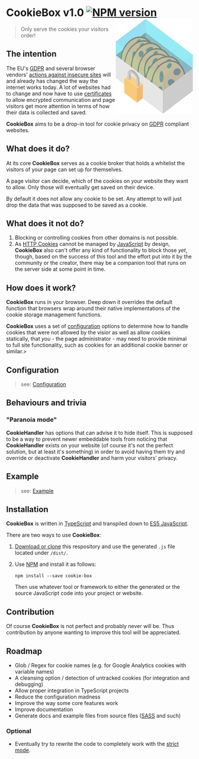 # CookieBox v1.0 [![NPM version](https://img.shields.io/npm/v/cookiebox.svg)](https://www.npmjs.com/package/cookiebox) <img align="right" src="doc/img/logo.png" />
> Only serve the cookies your visitors order!

## The intention
The EU's [GDPR](https://www.eugdpr.org/) and several browser vendors'
[actions against insecure sites](https://thenextweb.com/google/2015/12/17/unsecured-websites-are-about-to-get-hammered-in-googles-search-ranking/)
will and already has changed the way the internet works today. A lot of
websites had to change and now have to use
[certificates](https://en.wikipedia.org/wiki/Transport_Layer_Security)
to allow encrypted communication and page visitors get more attention in
terms of how their data is collected and saved.

**CookieBox** aims to be a drop-in tool for cookie privacy on
[GDPR](https://www.eugdpr.org/) compliant websites.


## What does it do?
At its core **CookieBox** serves as a cookie broker that holds a
whitelist the visitors of your page can set up for themselves.

A page visitor can decide, which of the cookies on *your* website they
want to allow. Only those will eventually get saved on their device.

By default it does not allow any cookie to be set. Any attempt to will
just drop the data that was supposed to be saved as a cookie.


## What does it not do?
1.	Blocking or controlling cookies from other domains is not possible.
1.	As [HTTP Cookies](https://developer.mozilla.org/docs/Web/HTTP/Cookies)
	cannot be managed by [JavaScript](https://www.javascript.com/) by
	design, **CookieBox** also can't offer any kind of functionality
	to block those *yet*, though, based on the success of this tool and
	the effort put into it by the community or the creator, there may be
	a companion tool that runs on the server side at some point in time.

## How does it work?
**CookieBox** runs in your browser. Deep down it overrides the default
function that browsers wrap around their native implementations of the
cookie storage management functions.

**CookieBox** uses a set of [configuration](#configuration) options to
determine how to handle cookies that were not allowed by the visior as
well as allow cookies statically, that *you* - the page administrator -
may need to provide minimal to full site functionality, such as cookies
for an additional cookie banner or similar.>


## Configuration
> see: [Configuration](doc/Configuration.md)

## Behaviours and trivia
### "Paranoia mode"
**CookieHandler** has options that can advise it to hide itself. This is
supposed to be a way to prevent newer embeddable tools from noticing
that **CookieHandler** exists on your website (of course it's not the
perfect solution, but at least it's something) in order to avoid having
them try and override or deactivate **CookieHandler** and harm your
visitors' privacy.


## Example
> see: [Example](example/index.html)


## Installation
**CookieBox** is written in [TypeScript](https://www.typescriptlang.org/)
and transpiled down to [ES5 JavaScript](https://www.ecma-international.org/ecma-262/5.1/).

There are two ways to use **CookieBox**:

1.	[Download or clone](https://help.github.com/articles/cloning-a-repository/)
	this respository and use the generated `.js` file located under
	`/dist/`.

1.	Use [NPM](https://www.npmjs.com/) and install it as follows:

	```shell
	npm install --save cookie-box
	```

	Then use whatever tool or framework to either the generated or the
	source JavaScript code into your project or website.

## Contribution
Of course **CookieBox** is not perfect and probably never will be. Thus
contribution by anyone wanting to improve this tool will be appreciated.


## Roadmap
-	Glob / Regex for cookie names (e.g. for Google Analytics cookies with
    variable names)
-	A cleansing option / detection of untracked cookies (for integration and
    debugging)
-	Allow proper integration in TypeScript projects
-	Reduce the configuration madness
-	Improve the way some core features work 
-	Improve documentation
-	Generate docs and example files from source files
	([SASS](https://sass-lang.com/) and such)

### Optional
-	Eventually try to rewrite the code to completely work with the
[strict mode](https://developer.mozilla.org/docs/Web/JavaScript/Reference/Strict_mode).
